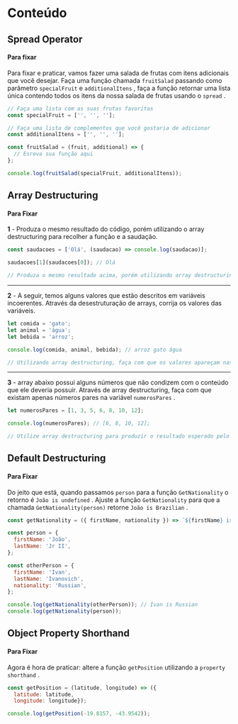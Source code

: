 # Conteúdo

## Spread Operator
#### Para fixar

Para fixar e praticar, vamos fazer uma salada de frutas com itens adicionais que você desejar. Faça uma função chamada  `fruitSalad`  passando como parâmetro  `specialFruit`  e  `additionalItens`  , faça a função retornar uma lista única contendo todos os itens da nossa salada de frutas usando o  `spread`  .

```javascript
// Faça uma lista com as suas frutas favoritas
const specialFruit = ['', '', ''];

// Faça uma lista de complementos que você gostaria de adicionar
const additionalItens = ['', '', ''];

const fruitSalad = (fruit, additional) => {
  // Esreva sua função aqui
};

console.log(fruitSalad(specialFruit, additionalItens));
```

## Array Destructuring

#### Para Fixar

**1** - Produza o mesmo resultado do código, porém utilizando o array destructuring para recolher a função e a saudação.


```javascript
const saudacoes = ['Olá', (saudacao) => console.log(saudacao)];

saudacoes[1](saudacoes[0]); // Olá

// Produza o mesmo resultado acima, porém utilizando array destructuring
```

----------

**2** - A seguir, temos alguns valores que estão descritos em variáveis incoerentes. Através da desestruturação de arrays, corrija os valores das variáveis.


```javascript
let comida = 'gato';
let animal = 'água';
let bebida = 'arroz';

console.log(comida, animal, bebida); // arroz gato água

// Utilizando array destructuring, faça com que os valores apareçam nas variáveis correspondentes ao seu verdadeiro tipo
```

----------

**3** - array abaixo possui alguns números que não condizem com o conteúdo que ele deveria possuir. Através de array destructuring, faça com que existam apenas números pares na variável  `numerosPares`  .


```javascript
let numerosPares = [1, 3, 5, 6, 8, 10, 12];

console.log(numerosPares); // [6, 8, 10, 12];

// Utilize array destructuring para produzir o resultado esperado pelo console.log abaixo
```

## Default Destructuring

#### Para Fixar

Do jeito que está, quando passamos  `person`  para a função  `GetNationality`  o retorno é  `João is undefined`  . Ajuste a função  `GetNationality`  para que a chamada  `GetNationality(person)`  retorne  `João is Brazilian`  .


```javascript
const getNationality = ({ firstName, nationality }) => `${firstName} is ${nationality}`;

const person = {
  firstName: 'João',
  lastName: 'Jr II',
};

const otherPerson = {
  firstName: 'Ivan',
  lastName: 'Ivanovich',
  nationality: 'Russian',
};

console.log(getNationality(otherPerson)); // Ivan is Russian
console.log(getNationality(person));
```

## Object Property Shorthand

#### Para Fixar

Agora é hora de praticar: altere a função  `getPosition`  utilizando a  `property shorthand`  .


```javascript
const getPosition = (latitude, longitude) => ({
  latitude: latitude,
  longitude: longitude});

console.log(getPosition(-19.8157, -43.9542));
```